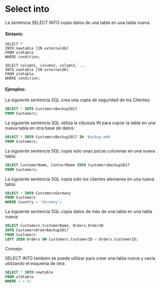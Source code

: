 # Select into
La sentencia SELECT INTO copia datos de una tabla en una tabla nueva.

#### Sintaxis:

```ssh
SELECT *
INTO newtable [IN externaldb]
FROM oldtable
WHERE condition;
```

```ssh
SELECT column1, column2, column3, ...
INTO newtable [IN externaldb]
FROM oldtable
WHERE condition;
```

#### Ejemplos:

La siguiente sentencia SQL crea una copia de seguridad de los Clientes:

```sql
SELECT * INTO CustomersBackup2017
FROM Customers;
```

La siguiente sentencia SQL utiliza la cláusula IN para copiar la tabla en una nueva tabla en otra base de datos:

```sql
SELECT * INTO CustomersBackup2017 IN 'Backup.mdb'
FROM Customers;
```

La siguiente sentencia SQL copia solo unas pocas columnas en una nueva tabla:

```sql
SELECT CustomerName, ContactName INTO CustomersBackup2017
FROM Customers;
```

La siguiente sentencia SQL copia sólo los clientes alemanes en una nueva tabla:

```sql
SELECT * INTO CustomersGermany
FROM Customers
WHERE Country = 'Germany';
```

La siguiente sentencia SQL copia datos de más de una tabla en una tabla nueva:

```sql
SELECT Customers.CustomerName, Orders.OrderID
INTO CustomersOrderBackup2017
FROM Customers
LEFT JOIN Orders ON Customers.CustomerID = Orders.CustomerID;
```

Consejo:

SELECT INTO también se puede utilizar para crear una tabla nueva y vacía utilizando el esquema de otra. 

```sql
SELECT * INTO newtable
FROM oldtable
WHERE 1 = 0;
```

